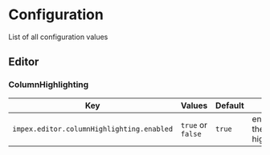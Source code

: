 # Configuration

List of all configuration values

## Editor

### ColumnHighlighting

Key|Values|Default|Description
---|------|-------|-----------
`impex.editor.columnHighlighting.enabled`|`true` or `false`|`true`|enables/disables the column highlighting